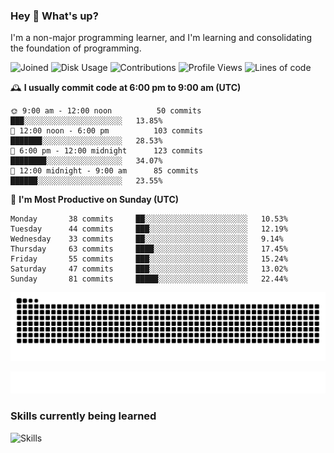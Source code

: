 ### Hey :wave: What's up?

I'm a non-major programming learner, and I'm learning and consolidating the foundation of programming.

<!--START_SECTION:waka-->
![Joined](http://img.shields.io/badge/Joined-7%20years%20ago-6D67E4?style=flat&labelColor=453C67)
![Disk Usage](http://img.shields.io/badge/Github%27s%20Storage-598.1%20MB-FD841F?style=flat&labelColor=E14D2A)
![Contributions](http://img.shields.io/badge/Contributions%20in%202023-139-7DCE13?style=flat&labelColor=2B7A0B)
![Profile Views](http://img.shields.io/badge/Profile%20Views-0-3AB4F2?style=flat&labelColor=0078AA)
![Lines of code](https://img.shields.io/badge/Lines%20of%20code-2%20Million%20Lines%20of%20code-FF8B8B?style=flat&labelColor=EB4747)

🕰️ **I usually commit code at 6:00 pm to 9:00 am (UTC)** 

```text
🌞 9:00 am - 12:00 noon          50 commits     ███░░░░░░░░░░░░░░░░░░░░░░   13.85% 
🌆 12:00 noon - 6:00 pm          103 commits    ███████░░░░░░░░░░░░░░░░░░   28.53% 
🌃 6:00 pm - 12:00 midnight      123 commits    ████████░░░░░░░░░░░░░░░░░   34.07% 
🌙 12:00 midnight - 9:00 am      85 commits     ██████░░░░░░░░░░░░░░░░░░░   23.55%
```
📅 **I'm Most Productive on Sunday (UTC)** 

```text
Monday       38 commits     ██░░░░░░░░░░░░░░░░░░░░░░░   10.53% 
Tuesday      44 commits     ███░░░░░░░░░░░░░░░░░░░░░░   12.19% 
Wednesday    33 commits     ██░░░░░░░░░░░░░░░░░░░░░░░   9.14% 
Thursday     63 commits     ████░░░░░░░░░░░░░░░░░░░░░   17.45% 
Friday       55 commits     ███░░░░░░░░░░░░░░░░░░░░░░   15.24% 
Saturday     47 commits     ███░░░░░░░░░░░░░░░░░░░░░░   13.02% 
Sunday       81 commits     █████░░░░░░░░░░░░░░░░░░░░   22.44%
```

<!--END_SECTION:waka-->

![Snake animation](https://raw.githubusercontent.com/dirname/dirname/output/snake.svg)

![metrics](github-metrics.svg)

### Skills currently being learned

![Skills](https://skillicons.dev/icons?i=linux,rust,go,solidity,typescript,bash,git,postgres,mysql,redis,mongo,docker,kubernetes,grafana,prometheus)
